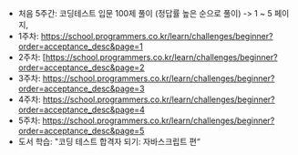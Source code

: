 
- 처음 5주간: 코딩테스트 입문 100제 풀이 (정답률 높은 순으로 풀이) -> 1 ~ 5 페이지,
- 1주차: https://school.programmers.co.kr/learn/challenges/beginner?order=acceptance_desc&page=1
- 2주차: [https://school.programmers.co.kr/learn/challenges/beginner?order=acceptance_desc&page=2
- 3주차: https://school.programmers.co.kr/learn/challenges/beginner?order=acceptance_desc&page=3
- 4주차: https://school.programmers.co.kr/learn/challenges/beginner?order=acceptance_desc&page=4
- 5주차: https://school.programmers.co.kr/learn/challenges/beginner?order=acceptance_desc&page=5
- 도서 학습: "코딩 테스트 합격자 되기: 자바스크립트 편“